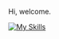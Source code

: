 
Hi, welcome.

[![My Skills](https://skillicons.dev/icons?i=js,ts,html,css,react,nodejs,c,cpp,python)](https://skillicons.dev)
